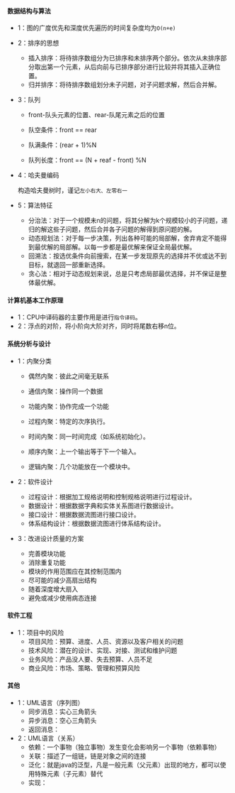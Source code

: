 #### 数据结构与算法

+ 1：图的广度优先和深度优先遍历的时间复杂度均为`O(n+e)`

+ 2：排序的思想

  + 插入排序：将待排序数组分为已排序和未排序两个部分。依次从未排序部分取出第一个元素，从后向前与已排序部分进行比较并将其插入正确位置。
  + 归并排序：将待排序数组划分未子问题，对子问题求解，然后合并解。

+ 3：队列

  + front-队头元素的位置、rear-队尾元素之后的位置

  + 队空条件：front == rear
  + 队满条件：(rear + 1)%N
  + 队列长度：front == (N + reaf  - front) %N

+ 4：哈夫曼编码

  构造哈夫曼树时，谨记`左小右大、左零右一`

+ 5：算法特征
  + 分治法：对于一个规模未n的问题，将其分解为k个规模较小的子问题，递归的解这些子问题，然后合并各子问题的解得到原问题的解。
  + 动态规划法：对于每一步决策，列出各种可能的局部解，舍弃肯定不能得到最优解的局部解。以每一步都是最优解来保证全局最优解。
  + 回溯法：按选优条件向前搜索，在某一步发现原先的选择并不优或达不到目标，就退回一部重新选择。
  + 贪心法：相对于动态规划来说，总是只考虑局部最优选择，并不保证是整体最优解。

#### 计算机基本工作原理

+ 1：CPU中译码器的主要作用是进行`指令译码`。
+ 2：浮点的对阶，将小阶向大阶对齐，同时将尾数右移n位。



#### 系统分析与设计

+ 1：内聚分类

  + 偶然内聚：彼此之间毫无联系
  + 通信内聚：操作同一个数据
  + 功能内聚：协作完成一个功能

  + 过程内聚：特定的次序执行。
  + 时间内聚：同一时间完成（如系统初始化）。
  + 顺序内聚：上一个输出等于下一个输入。
  + 逻辑内聚：几个功能放在一个模块中。

+ 2：软件设计

  + 过程设计：根据加工规格说明和控制规格说明进行过程设计。
  + 数据设计：根据数据字典和实体关系图进行数据设计。
  + 接口设计：根据数据流图进行接口设计。
  + 体系结构设计：根据数据流图进行体系结构设计。

+ 3：改进设计质量的方案

  + 完善模块功能
  + 消除重复功能
  + 模块的作用范围应在其控制范围内
  + 尽可能的减少高扇出结构
  + 随着深度增大扇入
  + 避免或减少使用病态连接



#### 软件工程

+ 1：项目中的风险
  + 项目风险：预算、进度、人员、资源以及客户相关的问题
  + 技术风险：潜在的设计、实现、对接、测试和维护问题
  + 业务风险：产品没人要、失去预算、人员不足
  + 商业风险：市场、策略、管理和预算风险



#### 其他

+ 1：UML语言（序列图）
  + 同步消息：实心三角箭头
  + 异步消息：空心三角箭头
  + 返回消息：
+ 2：UML语言（关系）
  + 依赖：一个事物（独立事物）发生变化会影响另一个事物（依赖事物）
  + 关联：描述了一组链，链是对象之间的连接
  + 泛化：就是java的泛型，凡是一般元素（父元素）出现的地方，都可以使用特殊元素（子元素）替代
  + 实现：